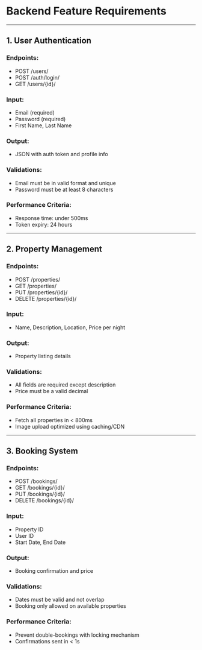 # Backend Feature Requirements

---

## 1. User Authentication

### Endpoints:
- POST /users/
- POST /auth/login/
- GET /users/{id}/

### Input:
- Email (required)
- Password (required)
- First Name, Last Name

### Output:
- JSON with auth token and profile info

### Validations:
- Email must be in valid format and unique
- Password must be at least 8 characters

### Performance Criteria:
- Response time: under 500ms
- Token expiry: 24 hours

---

## 2. Property Management

### Endpoints:
- POST /properties/
- GET /properties/
- PUT /properties/{id}/
- DELETE /properties/{id}/

### Input:
- Name, Description, Location, Price per night

### Output:
- Property listing details

### Validations:
- All fields are required except description
- Price must be a valid decimal

### Performance Criteria:
- Fetch all properties in < 800ms
- Image upload optimized using caching/CDN

---

## 3. Booking System

### Endpoints:
- POST /bookings/
- GET /bookings/{id}/
- PUT /bookings/{id}/
- DELETE /bookings/{id}/

### Input:
- Property ID
- User ID
- Start Date, End Date

### Output:
- Booking confirmation and price

### Validations:
- Dates must be valid and not overlap
- Booking only allowed on available properties

### Performance Criteria:
- Prevent double-bookings with locking mechanism
- Confirmations sent in < 1s
